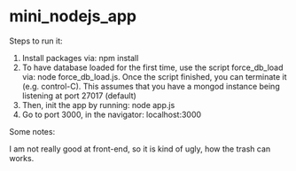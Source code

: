 # mini_nodejs_app

Steps to run it:

1. Install packages via: npm install
2. To have database loaded for the first time, use the script force_db_load via: node force_db_load.js. Once the script finished, you can terminate it (e.g. control-C). This assumes that you have a mongod instance being listening at port 27017 (default)
3. Then, init the app by running: node app.js
4. Go to port 3000, in the navigator: localhost:3000

Some notes:

I am not really good at front-end, so it is kind of ugly, how the trash can works.
